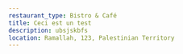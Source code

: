 ```yaml
---
restaurant_type: Bistro & Café
title: Ceci est un test
description: ubsjskbfs
location: Ramallah, 123, Palestinian Territory
--- 
```

